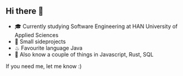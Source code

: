 ## Hi there 👋

- 🎓 Currently studying Software Engineering at HAN University of Applied Sciences
- 🔭 Small sideprojects
- ♨ Favourite language Java
- 🤔 Also know a couple of things in Javascript, Rust, SQL

If you need me, let me know :)

<!--
**harmvdhorst/harmvdhorst** is a ✨ _special_ ✨ repository because its `README.md` (this file) appears on your GitHub profile.

Here are some ideas to get you started:

- 🔭 I’m currently working on ...
- 🌱 I’m currently learning ...
- 👯 I’m looking to collaborate on ...
- 🤔 I’m looking for help with ...
- 💬 Ask me about ...
- 📫 How to reach me: ...
- 😄 Pronouns: ...
- ⚡ Fun fact: ...
-->

